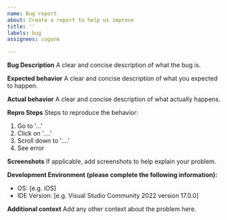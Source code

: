 ```yaml
---
name: Bug report
about: Create a report to help us improve
title: ''
labels: bug
assignees: cugone

---
```


**Bug Description**
A clear and concise description of what the bug is.

**Expected behavior**
A clear and concise description of what you expected to happen.

**Actual behavior**
A clear and concise description of what actually happens.

**Repro Steps**
Steps to reproduce the behavior:
1. Go to '...'
2. Click on '....'
3. Scroll down to '....'
4. See error

**Screenshots**
If applicable, add screenshots to help explain your problem.

**Development Environment (please complete the following information):**
 - OS: [e.g. iOS]
 - IDE Version: [e.g. Visual Studio Community 2022 version 17.0.0]

**Additional context**
Add any other context about the problem here.
